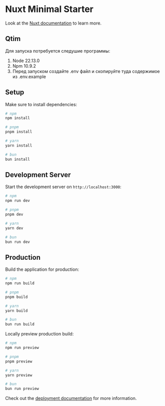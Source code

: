 # Nuxt Minimal Starter

Look at the [Nuxt documentation](https://nuxt.com/docs/getting-started/introduction) to learn more.

## Qtim

Для запуска потребуется следушие программы:
1. Node 22.13.0
2. Npm 10.9.2
3. Перед запуском создайте .env файл и скопируйте туда содержимое из .env.example

## Setup

Make sure to install dependencies:

```bash
# npm
npm install

# pnpm
pnpm install

# yarn
yarn install

# bun
bun install
```

## Development Server

Start the development server on `http://localhost:3000`:

```bash
# npm
npm run dev

# pnpm
pnpm dev

# yarn
yarn dev

# bun
bun run dev
```

## Production

Build the application for production:

```bash
# npm
npm run build

# pnpm
pnpm build

# yarn
yarn build

# bun
bun run build
```

Locally preview production build:

```bash
# npm
npm run preview

# pnpm
pnpm preview

# yarn
yarn preview

# bun
bun run preview
```

Check out the [deployment documentation](https://nuxt.com/docs/getting-started/deployment) for more information.
